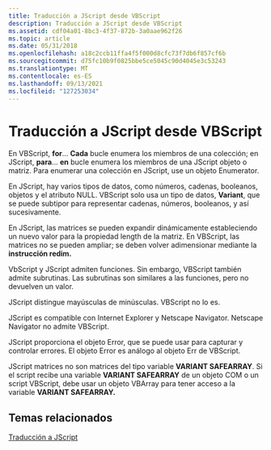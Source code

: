 ```yaml
---
title: Traducción a JScript desde VBScript
description: Traducción a JScript desde VBScript
ms.assetid: cdf04a01-8bc3-4f37-872b-3a0aae962f26
ms.topic: article
ms.date: 05/31/2018
ms.openlocfilehash: a18c2ccb11ffa4f5f000d8cfc73f7db6f857cf6b
ms.sourcegitcommit: d75fc10b9f0825bbe5ce5045c90d4045e3c53243
ms.translationtype: MT
ms.contentlocale: es-ES
ms.lasthandoff: 09/13/2021
ms.locfileid: "127253034"
---
```

# <a name="translating-to-jscript-from-vbscript"></a>Traducción a JScript desde VBScript

En VBScript, **for**... **Cada** bucle enumera los miembros de una colección; en JScript, **para**... **en** bucle enumera los miembros de una JScript objeto o matriz. Para enumerar una colección en JScript, use un objeto Enumerator.

En JScript, hay varios tipos de datos, como números, cadenas, booleanos, objetos y el atributo NULL. VBScript solo usa un tipo de datos, **Variant**, que se puede subtipor para representar cadenas, números, booleanos, y así sucesivamente.

En JScript, las matrices se pueden expandir dinámicamente estableciendo un nuevo valor para la propiedad length de la matriz. En VBScript, las matrices no se pueden ampliar; se deben volver adimensionar mediante la **instrucción redim.**

VbScript y JScript admiten funciones. Sin embargo, VBScript también admite subrutinas. Las subrutinas son similares a las funciones, pero no devuelven un valor.

JScript distingue mayúsculas de minúsculas. VBScript no lo es.

JScript es compatible con Internet Explorer y Netscape Navigator. Netscape Navigator no admite VBScript.

JScript proporciona el objeto Error, que se puede usar para capturar y controlar errores. El objeto Error es análogo al objeto Err de VBScript.

JScript matrices no son matrices del tipo variable **VARIANT SAFEARRAY**. Si el script recibe una variable **VARIANT SAFEARRAY** de un objeto COM o un script VBScript, debe usar un objeto VBArray para tener acceso a la variable **VARIANT SAFEARRAY.**

## <a name="related-topics"></a>Temas relacionados

<dl> <dt>

[Traducción a JScript](translating-to-jscript.md)
</dt> </dl>

 

 




